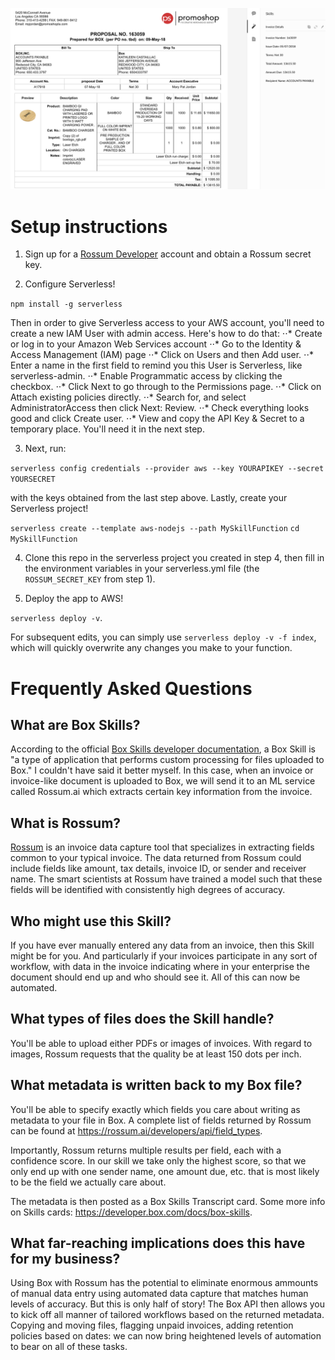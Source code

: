 ![Rossum Custom Skill](./sample_invoice.png)

# Setup instructions

 1. Sign up for a [Rossum Developer](https://account.box.com/signup/n/developer#nql6m) account and obtain a Rossum secret key.

 2. Configure Serverless! 

 `npm install -g serverless` 

 Then in order to give Serverless access to your AWS account, you'll need to create a new IAM User with admin access. Here's how to do that:
⋅⋅* Create or log in to your Amazon Web Services account
⋅⋅* Go to the Identity & Access Management (IAM) page
⋅⋅* Click on Users and then Add user.
⋅⋅* Enter a name in the first field to remind you this User is Serverless, like serverless-admin.
⋅⋅* Enable Programmatic access by clicking the checkbox.
⋅⋅* Click Next to go through to the Permissions page.
⋅⋅* Click on Attach existing policies directly.
⋅⋅* Search for, and select AdministratorAccess then click Next: Review.
⋅⋅* Check everything looks good and click Create user.
⋅⋅* View and copy the API Key & Secret to a temporary place. You'll need it in the next step.

 3. Next, run:

 `serverless config credentials --provider aws --key YOURAPIKEY --secret YOURSECRET` 

 with the keys obtained from the last step above. Lastly, create your Serverless project!

 `serverless create --template aws-nodejs --path MySkillFunction`
 `cd MySkillFunction`

 4. Clone this repo in the serverless project you created in step 4, then fill in the environment variables in your serverless.yml file (the `ROSSUM_SECRET_KEY` from step 1).

 5. Deploy the app to AWS! 

 `serverless deploy -v`. 

 For subsequent edits, you can simply use `serverless deploy -v -f index`, which will quickly overwrite any changes you make to your function.


# Frequently Asked Questions

## What are Box Skills?
According to the official [Box Skills developer documentation](https://developer.box.com/docs/box-skills), a Box Skill is "a type of application that performs custom processing for files uploaded to Box." I couldn't have said it better myself. In this case, when an invoice or invoice-like document is uploaded to Box, we will send it to an ML service called Rossum.ai which extracts certain key information from the invoice.

## What is Rossum?
[Rossum](https://rossum.ai/developers) is an invoice data capture tool that specializes in extracting fields common to your typical invoice. The data returned from Rossum could include fields like amount, tax details, invoice ID, or sender and receiver name. The smart scientists at Rossum have trained a model such that these fields will be identified with consistently high degrees of accuracy.

## Who might use this Skill?
If you have ever manually entered any data from an invoice, then this Skill might be for you. And particularly if your invoices participate in any sort of workflow, with data in the invoice indicating where in your enterprise the document should end up and who should see it. All of this can now be automated.

## What types of files does the Skill handle?
You'll be able to upload either PDFs or images of invoices. With regard to images, Rossum requests that the quality be at least 150 dots per inch. 

## What metadata is written back to my Box file?
You'll be able to specify exactly which fields you care about writing as metadata to your file in Box. A complete list of fields returned by Rossum can be found at https://rossum.ai/developers/api/field_types.

Importantly, Rossum returns multiple results per field, each with a confidence score. In our skill we take only the highest score, so that we only end up with one sender name, one amount due, etc. that is most likely to be the field we actually care about.

The metadata is then posted as a Box Skills Transcript card. Some more info on Skills cards: https://developer.box.com/docs/box-skills.

## What far-reaching implications does this have for my business?
Using Box with Rossum has the potential to eliminate enormous ammounts of manual data entry using automated data capture that matches human levels of accuracy. But this is only half of story! The Box API then allows you to kick off all manner of tailored workflows based on the returned metadata. Copying and moving files, flagging unpaid invoices, adding retention policies based on dates: we can now bring heightened levels of automation to bear on all of these tasks.